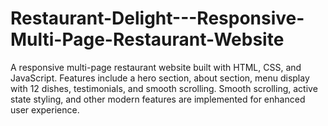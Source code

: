 # Restaurant-Delight---Responsive-Multi-Page-Restaurant-Website
A responsive multi-page restaurant website built with HTML, CSS, and JavaScript. Features include a hero section, about section, menu display with 12 dishes, testimonials, and smooth scrolling. Smooth scrolling, active state styling, and other modern features are implemented for enhanced user experience.
